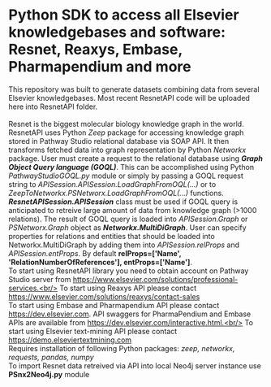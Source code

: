 # Python SDK to access all Elsevier knowledgebases and software: Resnet, Reaxys, Embase, Pharmapendium and more
This repository was built to generate datasets combining data from several Elsevier knowledgebases.  Most recent ResnetAPI code will be uploaded here into ResnetAPI folder.<br/><br/>
Resnet is the biggest molecular biology knowledge graph in the world. ResnetAPI uses Python *Zeep* package for accessing knowledge graph stored in Pathway Studio relational database via SOAP API. It then transforms fetched data into graph representation by Python *Networkx* package. User must create a request to the relational database using _**Graph Object Query language (GOQL)**_. This can be accomplished using Python *PathwayStudioGOQL.py* module or simply by passing a GOQL request string to *APISession.APISession.LoadGraphFromOQL(...)* or to *ZeepToNetworkx.PSNetworx.LoadGraphFromOQL(...)* functions. _**ResnetAPISession.APISession**_ class must be used if GOQL query is anticipated to retreive large amount of data from knowledge graph (>1000 relations). The result of GOQL query is loaded into *APISession.Graph* or *PSNetworx.Graph* object as _**Networkx.MultiDiGraph**_. User can specify properties for relations and entities that should be loaded into Networkx.MultiDiGraph by adding them into *APISession.relProps* and *APISession.entProps*. By default **relProps=['Name', 'RelationNumberOfReferences'], entProps=['Name']**.<br/>
To start using ResnetAPI library you need to obtain account on Pathway Studio server from https://www.elsevier.com/solutions/professional-services.<br/>
To start using Reaxys API please contact https://www.elsevier.com/solutions/reaxys/contact-sales<br/>
To start using Embase and Pharmapendium API please contact https://dev.elsevier.com.  API swaggers for PharmaPendium and Embase APIs are available from https://dev.elsevier.com/interactive.html.<br/>
To start using Elsevier text-mining API please contact https://demo.elseviertextmining.com<br/>
Requires installation of following Python packages: *zeep, networkx, requests, pandas, numpy*<br/>
To import Resnet data retreived via API into local Neo4j server instance use **PSnx2Neo4j.py** module
